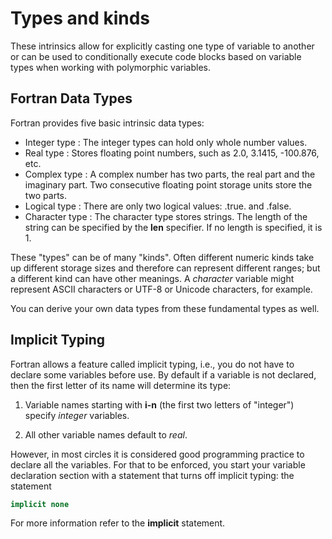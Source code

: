 # Types and kinds

These intrinsics allow for explicitly casting one type of variable to
another or can be used to conditionally execute code blocks based on
variable types when working with polymorphic variables.

## Fortran Data Types

Fortran provides five basic intrinsic data types:

  * Integer type
    : The integer types can hold only whole number values.
  * Real type
    : Stores floating point numbers, such as 2.0, 3.1415, -100.876, etc.
  * Complex type
    : A complex number has two parts,
      the real part and the imaginary part. Two consecutive floating
      point storage units store the two parts.
  * Logical type
    : There are only two logical values: .true. and .false.
  * Character type
    : The character type stores strings. The length of the string
    can be specified by the __len__ specifier. If no length is specified, it is 1.

These "types" can be of many "kinds". Often different numeric kinds
take up different storage sizes and therefore can represent
different ranges; but a different kind can have other meanings.
A _character_ variable might represent ASCII characters or UTF-8 or
Unicode characters, for example.

You can derive your own data types from these fundamental types as well.

## Implicit Typing

Fortran allows a feature called implicit typing, i.e., you do not have
to declare some variables before use. By default if a variable is not declared,
then the first letter of its name will determine its type:

1. Variable names starting with __i-n__ (the first two letters of
   "integer") specify _integer_ variables.

2. All other variable names default to _real_.


However, in most circles it is considered good programming practice to declare all the
variables. For that to be enforced, you start your variable declaration section with 
a statement that turns off implicit typing:
the statement
```fortran
implicit none
```
For more information refer to the __implicit__ statement.

```{include} _pages/AIMAG.md
```

```{include} _pages/CMPLX.md
```

```{include} _pages/INT.md
```

```{include} _pages/NINT.md
```

```{include} _pages/REAL.md
```

```{include} _pages/DBLE.md
```

```{include} _pages/TRANSFER.md
```

```{include} _pages/LOGICAL.md
```

```{include} _pages/KIND.md
```

```{include} _pages/SELECTED_CHAR_KIND.md
```

```{include} _pages/SELECTED_INT_KIND.md
```

```{include} _pages/SELECTED_REAL_KIND.md
```
